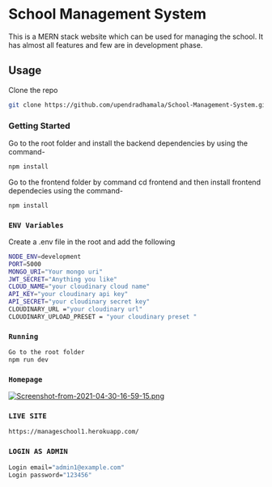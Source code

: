 # School Management System

This is a MERN stack website which can be used for managing the school. It has almost all features and few are in development phase.

## Usage

Clone the repo

```bash
git clone https://github.com/upendradhamala/School-Management-System.git
```

### Getting Started

Go to the root folder and install the backend dependencies by using the command-

```bash
npm install
```

Go to the frontend folder by command cd frontend and then install frontend dependecies using the command-

```bash
npm install
```

### `ENV Variables`

Create a .env file in the root and add the following

```bash
NODE_ENV=development
PORT=5000
MONGO_URI="Your mongo uri"
JWT_SECRET="Anything you like"
CLOUD_NAME="your cloudinary cloud name"
API_KEY="your cloudinary api key"
API_SECRET="your cloudinary secret key"
CLOUDINARY_URL ="your cloudinary url"
CLOUDINARY_UPLOAD_PRESET = "your cloudinary preset "
```

### `Running`

```bash
Go to the root folder
npm run dev

```

### `Homepage`

[![Screenshot-from-2021-04-30-16-59-15.png](https://i.postimg.cc/jjHs8psH/Screenshot-from-2021-04-30-16-59-15.png)](https://postimg.cc/67QJq14q)

### `LIVE SITE`

```bash
https://manageschool1.herokuapp.com/

```

### `LOGIN AS ADMIN`

```bash
Login email="admin1@example.com"
Login password="123456"
```
